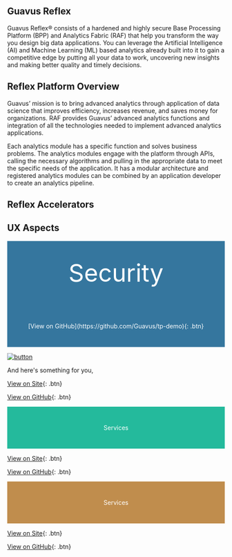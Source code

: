 ## Guavus Reflex
Guavus Reflex® consists of a hardened and highly secure Base Processing Platform (BPP) and Analytics Fabric (RAF) that help you transform the way you design big data applications. You can leverage the Artificial Intelligence (AI) and Machine Learning (ML) based analytics already built into it to gain a competitive edge by putting all your data to work, uncovering new insights and making better quality and timely decisions.

## Reflex Platform Overview

Guavus’ mission is to bring	advanced analytics through application of data science that improves efficiency, increases revenue, and saves money for organizations. RAF provides Guavus’ advanced analytics functions and integration of all the technologies needed to implement advanced analytics applications.

Each analytics module has a specific function and solves business problems. The analytics modules engage with the platform through APIs, calling the necessary algorithms and pulling in the appropriate data to meet the specific needs of the application. It has a modular architecture and registered analytics modules can be combined by an application developer to create an analytics pipeline.

## Reflex Accelerators


## UX Aspects

<div style="background-color:rgb(53,118,158); text-align:center; vertical-align: middle; padding:40px 0; font-size: 4em; color:white;">Security</div>

 <div style="background-color:rgb(53,118,158); text-align:center; vertical-align: middle; padding:40px 0; color:white;">
[View on GitHub](https://github.com/Guavus/tp-demo){: .btn}

</div>

 [![button](https://www.iconspng.com/image/116163/aquabutton)](https://guavusreflexplatform.gitbook.io/security/)

And here's something for you,

[View on Site](http://techpubs.ggn.in.guavus.com/OnlineHelp/ReflexPlatform/Launch%20Dashboard/Content/Plugins/Guavus%20CDAP%20Plugins.htm){: .btn}

[View on GitHub](https://github.com/Guavus/tp-demo){: .btn}

 <div style="background-color:rgb(36,186,156); text-align:center; vertical-align: middle; padding:40px 0; color:white;">
Services
</div>

[View on Site](http://techpubs.ggn.in.guavus.com/OnlineHelp/ReflexPlatform/Launch%20Dashboard/Content/Services/Cleanup.htm){: .btn}

[View on GitHub](https://github.com/Guavus/tp-demo){: .btn}

<div style="background-color:rgb(192,141,77); text-align:center; vertical-align: middle; padding:40px 0; color:white;">
Services
</div>

[View on Site](http://techpubs.ggn.in.guavus.com/OnlineHelp/ReflexPlatform/Launch%20Dashboard/Content/Services/Cleanup.htm){: .btn}

[View on GitHub](https://github.com/Guavus/tp-demo){: .btn}

